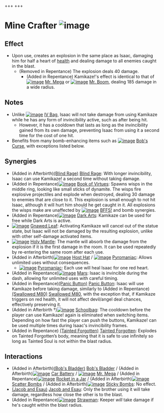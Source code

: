 +++
+++

 # Mine Crafter ![image](/image/Mine_Crafter.png) 


Effect
--------


* Upon use, creates an explosion in the same place as Isaac, damaging him for half a heart of [health](/wiki/Health "Health") and dealing damage to all enemies caught in the blast.
	+ (Removed in Repentance) The explosion deals 40 damage.
		- (Added in Repentance) Kamikaze!'s effect is identical to that of [![image](/image/Mr._Mega.png)](/wiki/Mr._Mega "Mr. Mega") [Mr. Mega](/wiki/Mr._Mega "Mr. Mega") or [![image](/image/Mr._Boom.png)](/wiki/Mr._Boom "Mr. Boom") [Mr. Boom](/wiki/Mr._Boom "Mr. Boom"), dealing 185 damage in a wide radius.


Notes
-------


* Unlike [![image](/image/IV_Bag.png)](/wiki/IV_Bag "IV Bag") [IV Bag](/wiki/IV_Bag "IV Bag"), Isaac will not take damage from using Kamikaze while he has any form of invincibility active, such as after being hit.
	+ However, it has a cooldown that lasts as long as the invincibility gained from its own damage, preventing Isaac from using it a second time for the cost of one hit.
* Benefits from many bomb-enhancing items such as [![image](/image/Bob%27s_Curse.png)](/wiki/Bob%27s_Curse "Bob's Curse") [Bob's Curse](/wiki/Bob%27s_Curse "Bob's Curse"), with exceptions listed below.


Synergies
-----------


* (Added in Afterbirth)[(Blind Rage)](/wiki/Blind_Rage "Blind Rage") [Blind Rage](/wiki/Blind_Rage "Blind Rage"): With longer invincibility, Isaac can use Kamikaze! a second time without taking damage.
* (Added in Repentance)[![image](/image/Book_of_Virtues.png)](/wiki/Book_of_Virtues "Book of Virtues") [Book of Virtues](/wiki/Book_of_Virtues "Book of Virtues"): Spawns wisps in the middle ring, looking like small sticks of dynamite. The wisps fire explosive projectiles and explode when destroyed, dealing 30 damage to enemies that are close to it. This explosion is small enough to not hit Isaac, although it will hurt him should he get caught in it. All explosions the wisps make are unaffected by [![image](/image/BFFS!.png)](/wiki/BFFS! "BFFS!") [BFFS!](/wiki/BFFS! "BFFS!") and bomb synergies.
* (Added in Repentance)[![image](/image/Dark_Arts.png)](/wiki/Dark_Arts "Dark Arts") [Dark Arts](/wiki/Dark_Arts "Dark Arts"): Kamikaze can be used for free while Dark Arts is active.
* [![image](/image/Gnawed_Leaf.png)](/wiki/Gnawed_Leaf "Gnawed Leaf") [Gnawed Leaf](/wiki/Gnawed_Leaf "Gnawed Leaf"): Activating Kamikaze will cancel out of the statue state, but Isaac will not be damaged by the resulting explosion, unlike with other self-damage activated items.
* [![image](/image/Holy_Mantle.png)](/wiki/Holy_Mantle "Holy Mantle") [Holy Mantle](/wiki/Holy_Mantle "Holy Mantle"): The mantle will absorb the damage from the explosion if it is the first damage in the room. It can be used repeatedly by re-entering the same room after each use.
* (Added in Afterbirth)[![image](/image/Host_Hat.png)](/wiki/Host_Hat "Host Hat") [Host Hat](/wiki/Host_Hat "Host Hat") / [![image](/image/Pyromaniac.png)](/wiki/Pyromaniac "Pyromaniac") [Pyromaniac](/wiki/Pyromaniac "Pyromaniac"): Allows unlimited uses without consequences.
	+ [![image](/image/Pyromaniac.png)](/wiki/Pyromaniac "Pyromaniac") [Pyromaniac](/wiki/Pyromaniac "Pyromaniac"): Each use will heal Isaac for one red heart.
* (Added in Repentance)[![image](/image/Mars.png)](/wiki/Mars "Mars") [Mars](/wiki/Mars "Mars"): Isaac is invincible during the dash, allowing for unlimited uses with careful timing.
* (Added in Repentance)[(Panic Button)](/wiki/Panic_Button "Panic Button") [Panic Button](/wiki/Panic_Button "Panic Button"): Isaac will use Kamikaze before taking damage, similarly to (Added in Repentance)[(Swallowed M80)](/wiki/Swallowed_M80 "Swallowed M80") [Swallowed M80](/wiki/Swallowed_M80 "Swallowed M80"), with the exception that, if Kamikaze triggers on red health, it will not affect devil/angel deal chances, effectively preserving it.
* (Added in Afterbirth †)[![image](/image/Schoolbag.png)](/wiki/Schoolbag "Schoolbag") [Schoolbag](/wiki/Schoolbag "Schoolbag"): The cooldown before the player can use Kamikaze! again is eliminated when switching items. Depending on how fast the player can push the buttons, Kamikaze! can be used multiple times during Isaac's invincibility frames.
* (Added in Repentance)  [(Tainted Forgotten)](/wiki/Tainted_Forgotten "Tainted Forgotten") [Tainted Forgotten](/wiki/Tainted_Forgotten "Tainted Forgotten"): Explodes on Tainted Forgotten’s body, meaning that it is safe to use infinitely so long as Tainted Soul is not within the blast radius.


Interactions
--------------


* (Added in Afterbirth)[(Bob's Bladder)](/wiki/Bob%27s_Bladder "Bob's Bladder") [Bob's Bladder](/wiki/Bob%27s_Bladder "Bob's Bladder") / (Added in Afterbirth)[![image](/image/Car_Battery.png)](/wiki/Car_Battery "Car Battery") [Car Battery](/wiki/Car_Battery "Car Battery") / [![image](/image/Mr._Mega.png)](/wiki/Mr._Mega "Mr. Mega") [Mr. Mega](/wiki/Mr._Mega "Mr. Mega") / (Added in Repentance)[![image](/image/Rocket_in_a_Jar.png)](/wiki/Rocket_in_a_Jar "Rocket in a Jar") [Rocket in a Jar](/wiki/Rocket_in_a_Jar "Rocket in a Jar") / (Added in Afterbirth)[![image](/image/Scatter_Bombs.png)](/wiki/Scatter_Bombs "Scatter Bombs") [Scatter Bombs](/wiki/Scatter_Bombs "Scatter Bombs") / (Added in Afterbirth)[![image](/image/Sticky_Bombs.png)](/wiki/Sticky_Bombs "Sticky Bombs") [Sticky Bombs](/wiki/Sticky_Bombs "Sticky Bombs"): No effect.
* [(Jacob and Esau)](/wiki/Jacob_and_Esau "Jacob and Esau") [Jacob and Esau](/wiki/Jacob_and_Esau "Jacob and Esau"): Only the brother using it will take damage, regardless how close the other is to the blast.
* (Added in Repentance)[![image](/image/Strawman.png)](/wiki/Strawman "Strawman") [Strawman](/wiki/Strawman "Strawman"): Keeper *will* take damage if he's caught within the blast radius.


